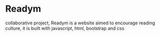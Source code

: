 # Readym
collaborative project, Readym is a website aimed to encourage reading culture, it is built with javascript, html, bootstrap and css
